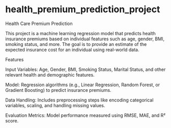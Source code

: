 # health_premium_prediction_project
Health Care Premium Prediction

This project is a machine learning regression model that predicts health insurance premiums based on individual features such as age, gender, BMI, smoking status, and more. The goal is to provide an estimate of the expected insurance cost for an individual using real-world data.

Features

Input Variables: Age, Gender, BMI, Smoking Status, Marital Status, and other relevant health and demographic features.

Model: Regression algorithms (e.g., Linear Regression, Random Forest, or Gradient Boosting) to predict insurance premiums.

Data Handling: Includes preprocessing steps like encoding categorical variables, scaling, and handling missing values.

Evaluation Metrics: Model performance measured using RMSE, MAE, and R² score.
